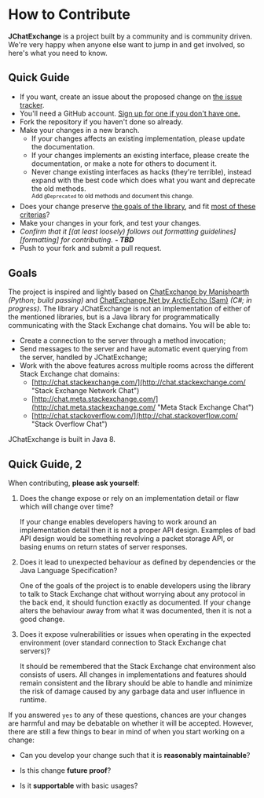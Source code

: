 # How to Contribute

**JChatExchange** is a project built by a community and is community driven. We're very happy when anyone else want to jump in and get involved, so here's what you need to know.

## Quick Guide
- If you want, create an issue about the proposed change on [the issue tracker][issues].
- You'll need a GitHub account. [Sign up for one if you don't have one.][signup]
- Fork the repository if you haven't done so already.
- Make your changes in a new branch.
  * If your changes affects an existing implementation, please update the documentation.
  * If your changes implements an existing interface, please create the documentation, or make a note for others to document it.
  * Never change existing interfaces as hacks (they're terrible), instead expand with the best code which does what you want and deprecate the old methods.<br><sup>Add `@Deprecated` to old methods and document this change.</sup>
- Does your change preserve [the goals of the library](#goals), and fit [most of these criterias](#checklist)?
- Make your changes in your fork, and test your changes.
- _Confirm that it [(at least loosely) follows out formatting guidelines][formatting] for contributing. **- TBD**_
- Push to your fork and submit a pull request.

## <a name="goals"></a>Goals
The project is inspired and lightly based on [ChatExchange by Manishearth][Manishearth/ChatExchange] _(Python; build passing)_ and [ChatExchange.Net by ArcticEcho (Sam)][ArcticEcho/ChatExchange.Net] _(C#; in progress)_. The library JChatExchange is not an implementation of either of the mentioned libraries, but is a Java library for programmatically communicating with the Stack Exchange chat domains. You will be able to:
- Create a connection to the server through a method invocation;
- Send messages to the server and have automatic event querying from the server, handled by JChatExchange;
- Work with the above features across multiple rooms across the different Stack Exchange chat domains:
  * [http://chat.stackexchange.com/](http://chat.stackexchange.com/ "Stack Exchange Network Chat")
  * [http://chat.meta.stackexchange.com/](http://chat.meta.stackexchange.com/ "Meta Stack Exchange Chat")
  * [http://chat.stackoverflow.com/](http://chat.stackoverflow.com/ "Stack Overflow Chat")
  
JChatExchange is built in Java 8. <!-- Java 6 support is planned. --> <!-- maybe. -->

## <a name="checklist"></a>Quick Guide, 2
When contributing, __please ask yourself__:
1. Does the change expose or rely on an implementation detail or flaw which will change over time?

    If your change enables developers having to work around an implementation detail then it is not a proper API design. Examples of bad API design would be something revolving a packet storage API, or basing enums on return states of server responses.
    
2. Does it lead to unexpected behaviour as defined by dependencies or the Java Language Specification?

    One of the goals of the project is to enable developers using the library to talk to Stack Exchange chat without worrying about any protocol in the back end, it should function exactly as documented. If your change alters the behaviour away from what it was documented, then it is not a good change.

3. Does it expose vulnerabilities or issues when operating in the expected environment (over standard connection to Stack Exchange chat servers)?

    It should be remembered that the Stack Exchange chat environment also consists of users. All changes in implementations and features should remain consistent and the library should be able to handle and minimize the risk of damage caused by any garbage data and user influence in runtime.

If you answered `yes` to any of these questions, chances are your changes are harmful and may be debatable on whether it will be accepted. However, there are still a few things to bear in mind of when you start working on a change:

* Can you develop your change such that it is **reasonably maintainable**?

* Is this change **future proof**?

* Is it **supportable** with basic usages?

[issues]: https://github.com/Vincentyification/JChatExchange/issues
[signup]: https://github.com/signup/free
[Manishearth/ChatExchange]: https://github.com/Manishearth/ChatExchange
[ArcticEcho/ChatExchange.Net]: https://github.com/ArcticEcho/ChatExchange.Net